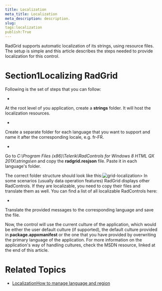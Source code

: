 ```yaml
---
title: Localization
meta_title: Localization
meta_description: description.
slug: 
tags:localization
publish:True
---
```



RadGrid supports automatic localization of its strings, using resource files. The setup is simple and this article
				describes the steps needed to provide localization for this control.
			

# Section1Localizing RadGrid

Following is the set of steps that you can follow:

* 

At the root level of you application, create a __strings__ folder. It will host the localization resources.
						

* 

Create a separate folder for each language that you want to support and name it after the corresponding locale, e.g. fr-FR.
						

* 

Go to *C:\Program Files (x86)\Telerik\RadControls for Windows 8 HTML QX 201X\strings\en* and copy
							the __radgrid.resjson__ file. Paste it in each language's folder.
						

The correct folder structure should look like this:![grid-localization](../Media/Controls\Grid\grid-localization.png)>
								In some scenarios (usually data operation features) RadGrid displays other RadControls. If they are localizable, you need to copy their
								files and translate them as well. You can find a list of all localizable RadControls here:
								<link xlink:href="fc0cf5bc-16f0-4855-921f-9cb0d4497844" xmlns:xlink="http://www.w3.org/1999/xlink" xmlns="http://ddue.schemas.microsoft.com/authoring/2003/5" />

* 

Translate the provided messages to the corresponding language and save the file.

Now, the control will use the current culture of the application, which would be either the user default culture (if supported), the
					default culture provided in __package.appxmanifest__ or the one that you have provided by overwriting the primary
					language of the application. For more information on the application's way of handling cultures, check the MSDN resource, linked at the
					end of this article.
				

# Related Topics

 * [Localization]({{slug:localization}})[How to manage language and region](http://msdn.microsoft.com/en-us/library/windows/apps/hh967758.aspx)

